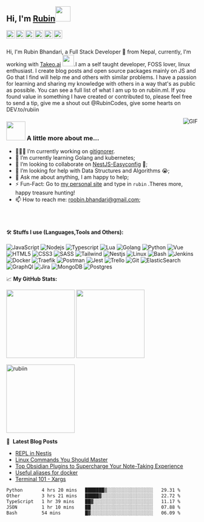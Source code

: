 <h2> Hi, I'm <a href="https://rubiin.now.sh">Rubin</a><img src="https://raw.githubusercontent.com/rubiin/rubiin/master/pikahello.gif" width="40px" height="40px"></h2>

<a href="https://twitter.com/rubiin">
  <img align="left" alt="Rubin Bhandari | Twitter" width="22px" src="https://cdn.jsdelivr.net/npm/simple-icons@v3/icons/twitter.svg" />
</a>
<a href="https://www.linkedin.com/in/xidharth/">
  <img align="left" alt="Rubin's LinkedIN" width="22px" src="https://cdn.jsdelivr.net/npm/simple-icons@v3/icons/linkedin.svg" />
</a>
<a href="https://t.me/rubinbhandari">
  <img align="left" alt="Rubin's Telegram" width="22px" src="https://cdn.jsdelivr.net/npm/simple-icons@v3/icons/telegram.svg" />
</a>
<a href="https://www.instagram.com/rubiin.__/">
  <img align="left" alt="Rubin's Instagram" width="22px" src="https://cdn.jsdelivr.net/npm/simple-icons@v3/icons/instagram.svg" />
</a>
<a href="https://www.reddit.com/user/rubinbhandari/">
  <img align="left" alt="Rubin's Reddit" width="22px" src="https://cdn.jsdelivr.net/npm/simple-icons@v3/icons/reddit.svg" />
</a>
<a href="https://dev.to/rubiin/">
  <img align="left" alt="Rubin's Dev.to" wialt="Rubin's Dev.to" width="22px" src="https://cdn.jsdelivr.net/npm/simple-icons@v3/icons/dev-dot-to.svg" />
</a>
<br />
<br/>

Hi, I'm Rubin Bhandari, a Full Stack Developer 🚀 from Nepal, currently, I'm working with <a href="https://takeo.ai/">Takeo.ai</a> <img src="https://media.giphy.com/media/WUlplcMpOCEmTGBtBW/giphy.gif" width="30">.I am a self taught developer, FOSS lover, linux enthusiast. I create blog posts and open source packages mainly on JS and Go that I find will help me and others with similar problems. I have a passion for learning and sharing my knowledge with others in a way that's as public as possible. You can see a full list of what I am up to on rubiin.ml. If you found value in something I have created or contributed to, please feel free to send a tip, give me a shout out @RubinCodes, give some hearts on DEV.to/rubiin

<img align="right" alt="GIF" src="https://media.giphy.com/media/836HiJc7pgzy8iNXCn/giphy.gif" />
 
### <img src="https://media.giphy.com/media/VgCDAzcKvsR6OM0uWg/giphy.gif" width="50"> A little more about me... 

- 👨🏽‍💻 I’m currently working on [gitignorer](https://github.com/rubiin/gitignorer).
- 🌱 I’m currently learning Golang and kubernetes; 
- 👯 I’m looking to collaborate on [NestJS-Easyconfig](https://github.com/rubiin/nestjs-easyconfig) 🤝;
- 🤔 I’m looking for help with Data Structures and Algorithms 😭;
- 💬 Ask me about anything, I am happy to help;
- ⚡️ Fun-Fact: Go to [my personal site](https://rubiin.pages.dev) and type in `rubin` .Theres more, happy treasure hunting!
- 📫 How to reach me: roobin.bhandari@gmail.com;

<br/>
<br/>

🛠️ **Stuffs I use (Languages,Tools and Others):**
<br/><br/>
![JavaScript](https://img.shields.io/badge/-JavaScript-black?style=for-the-badge&logo=javascript)
![Nodejs](https://img.shields.io/badge/-Typescript-black?style=for-the-badge&logo=Typescript)
![Typescript](https://img.shields.io/badge/-Nodejs-black?style=for-the-badge&logo=Node.js&logoColor=5df58b)
![Lua](https://img.shields.io/badge/-Lua-black?style=for-the-badge&logo=lua&logoColor=white)
![Golang](https://img.shields.io/badge/-Go-black?style=for-the-badge&logo=Go&logoColor=5df58b)
![Python](https://img.shields.io/badge/-Python-black?style=for-the-badge&logo=Python)
![Vue](https://img.shields.io/badge/-Vuejs-black?style=for-the-badge&logo=vue)
![HTML5](https://img.shields.io/badge/-HTML5-black?style=for-the-badge&logo=html5&logoColor=white)
![CSS3](https://img.shields.io/badge/-CSS3-black?style=for-the-badge&logo=css3&logoColor=1572B6)
![SASS](https://img.shields.io/badge/-SASS-black?style=for-the-badge&logo=sass&logoColor=1572B6)
![Tailwind](https://img.shields.io/badge/-Tailwindcss-black?style=for-the-badge&logo=tailwindcss&logoColor=1572B6)
![Nestjs](https://img.shields.io/badge/-Nestjs-black?style=for-the-badge&logo=nestjs&logoColor=1572B6)
![Linux](https://img.shields.io/badge/-Linux-black?style=for-the-badge&logo=Linux&logoColor=FCC624)
![Bash](https://img.shields.io/badge/-Gnubash-black?style=for-the-badge&logo=gnubash)
![Jenkins](https://img.shields.io/badge/-Jenkins-black?style=for-the-badge&logo=Jenkins&logoColor=D24939)
![Docker](https://img.shields.io/badge/-docker-black?style=for-the-badge&logo=docker&logoColor=2496ED)
![Traefik](https://img.shields.io/badge/-traefik-black?style=for-the-badge&logo=traefik&logoColor=2496ED)
![Postman](https://img.shields.io/badge/-Postman-black?style=for-the-badge&logo=Postman&logoColor=FF6C37)
![Jest](https://img.shields.io/badge/-Jest-black?style=for-the-badge&logo=jest)
![Trello](https://img.shields.io/badge/-Trello-black?style=for-the-badge&logo=Trello&logoColor=0079BF)
![Git](https://img.shields.io/badge/-Git-black?style=for-the-badge&logo=Git)
![ElasticSearch](https://img.shields.io/badge/-Elasticsearch-black?style=for-the-badge&logo=elasticsearch)
![GraphQl](https://img.shields.io/badge/-Graphql-black?style=for-the-badge&logo=graphql)
![Jira](https://img.shields.io/badge/-Jira-black?style=for-the-badge&logo=Jira&logoColor=0052CC)
![MongoDB](https://img.shields.io/badge/-MongoDB-black?style=for-the-badge&logo=mongodb)
![Postgres](https://img.shields.io/badge/-Postgresql-black?style=for-the-badge&logo=postgresql&logoColor=2496ED)

📈 **My GitHub Stats:**

<p>
  <img height="180em" src="https://github-readme-stats.vercel.app/api?username=rubiin&theme=dracula&hide_border=true&include_all_commits=true&count_private=true" />
  <img height="180em" src="https://github-readme-stats.vercel.app/api/top-langs/?username=rubiin&count_private=true&include_all_commits=true&show_icons=true&hide_border=true&hide=html,java&layout=compact&langs_count=8&theme=dracula"/>
</p>

<p>
  
  <img height="180em"  src="https://github-profile-summary-cards.vercel.app/api/cards/profile-details?username=rubiin&theme=dracula" alt="rubiin"/>
 
</p>

📕 &nbsp;**Latest Blog Posts**
<!-- BLOG-POST-LIST:START -->
- [REPL in Nestjs](https://rubiin.is-a.dev/blog/repl-in-nestjs/)
- [Linux Commands You Should Master](https://rubiin.is-a.dev/blog/linux-commands-you-should-master/)
- [Top Obsidian Plugins to Supercharge Your Note-Taking Experience](https://rubiin.is-a.dev/blog/top-obsidian-plugins-to-supercharge-your-note-taking-experience/)
- [Useful aliases for docker](https://rubiin.is-a.dev/blog/useful-aliases-for-docker/)
- [Terminal 101 - Xargs](https://rubiin.is-a.dev/blog/terminal-101---xargs/)
<!-- BLOG-POST-LIST:END -->

<!--START_SECTION:waka-->

```txt
Python       4 hrs 20 mins   ███████▒░░░░░░░░░░░░░░░░░   29.31 %
Other        3 hrs 21 mins   █████▓░░░░░░░░░░░░░░░░░░░   22.72 %
TypeScript   1 hr 39 mins    ██▓░░░░░░░░░░░░░░░░░░░░░░   11.17 %
JSON         1 hr 10 mins    ██░░░░░░░░░░░░░░░░░░░░░░░   07.88 %
Bash         54 mins         █▓░░░░░░░░░░░░░░░░░░░░░░░   06.09 %
```

<!--END_SECTION:waka-->
